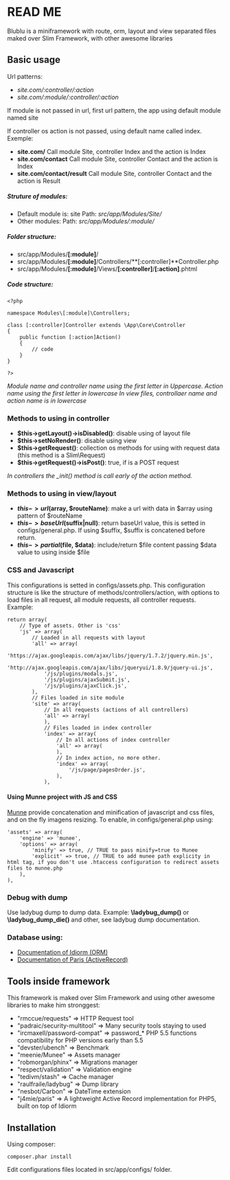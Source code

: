 # READ ME #

Blublu is a miniframework with route, orm, layout and view separated files maked over Slim Framework, with other awesome libraries

## Basic usage ##
Url patterns:
* *site.com/:controller/:action*
* *site.com/:module/:controller/:action*

If module is not passed in url, first url pattern, the app using default module named site

If controller os action is not passed, using default name called index. Exemple:

- **site.com/**
	Call module Site, controller Index and the action is Index
- **site.com/contact**
	Call module Site, controller Contact and the action is Index
- **site.com/contact/result**
	Call module Site, controller Contact and the action is Result

##### Struture of modules: #####

- Default module is: site
	Path: *src/app/Modules/Site/*
- Other modules:
	Path: *src/app/Modules/:module/*

##### Folder structure: #####
- src/app/Modules/**[:module]**/
- src/app/Modules/**[:module]**/Controllers/**[:controller]**Controller.php
- src/app/Modules/**[:module]**/Views/**[:controller]**/**[:action]**.phtml

##### Code structure: #####
	<?php

	namespace Modules\[:module]\Controllers;

	class [:controller]Controller extends \App\Core\Controller
	{
		public function [:action]Action()
		{
			// code
		}
	}

	?>

*Module name and controller name using the first letter in Uppercase.*
*Action name using the first letter in lowercase*
*In view files, controllaer name and action name is in lowercase*

### Methods to using in controller ###
- **$this->getLayout()->isDisabled()**: disable using of layout file
- **$this->setNoRender()**: disable using view
- **$this->getRequest()**: collection os methods for using with request data (this method is a Slim\Request)
- **$this->getRequest()->isPost()**: true, if is a POST request

*In controllers the _init() method is call early of the action method.*

### Methods to using in view/layout ###
- **$this->url($array, $routeName)**: make a url with data in $array using pattern of $routeName
- **$this->baseUrl($suffix|null)**: return baseUrl value, this is setted in configs/general.php. If using $suffix, $suffix is concatened before return.
- **$this->partial($file, $data)**: include/return $file content passing $data value to using inside $file

### CSS and Javascript ###
This configurations is setted in configs/assets.php. This configuration structure is like the structure of methods/controllers/action, with options to load files in all request, all module requests, all controller requests. Example:

	return array(
		// Type of assets. Other is 'css'
		'js' => array(
			// Loaded in all requests with layout
			'all' => array(
				'https://ajax.googleapis.com/ajax/libs/jquery/1.7.2/jquery.min.js',
				'http://ajax.googleapis.com/ajax/libs/jqueryui/1.8.9/jquery-ui.js',
				'/js/plugins/modals.js',
				'/js/plugins/ajaxSubmit.js',
				'/js/plugins/ajaxClick.js',
			),
			// Files loaded in site module
			'site' => array(
				// In all requests (actions of all controllers)
				'all' => array(
				),
				// Files loaded in index controller
				'index' => array(
					// In all actions of index controller
					'all' => array(
					),
					// In index action, no more other.
					'index' => array(
						'/js/page/pagesOrder.js',
					),
				),

#### Using Munne project with JS and CSS ####
[Munne](https://github.com/meenie/munee) provide concatenation and minification of javascript and css files, and on the fly imagens resizing. To enable, in configs/general.php using:

	'assets' => array(
		'engine' => 'munee',
		'options' => array(
			'minify' => true, // TRUE to pass minify=true to Munee
			'explicit' => true, // TRUE to add munee path explicity in html tag, if you don't use .htaccess configuration to redirect assets files to munne.php
		),
	),

### Debug with dump ###
Use ladybug dump to dump data. Example: **\ladybug_dump()** or **\ladybug_dump_die()** and other, see ladybug dump documentation.

### Database using: ###
* [Documentation of Idiorm (ORM)](http://idiorm.readthedocs.org/)
* [Documentation of Paris (ActiveRecord)](http://paris.readthedocs.org/)

## Tools inside framework ##
This framework is maked over Slim Framework and using other awesome libraries to make him stronggest:

* "rmccue/requests" => HTTP Request tool
* "padraic/security-multitool" => Many security tools staying to used
* "ircmaxell/password-compat" => password_* PHP 5.5 functions compatibility for PHP versions early than 5.5
* "devster/ubench" => Benchmark
* "meenie/Munee" => Assets manager
* "robmorgan/phinx" => Migrations manager
* "respect/validation" => Validation engine
* "tedivm/stash" => Cache manager
* "raulfraile/ladybug" => Dump library
* "nesbot/Carbon" => DateTime extension
* "j4mie/paris" => A lightweight Active Record implementation for PHP5, built on top of Idiorm

## Installation ##

Using composer:

	composer.phar install

Edit configurations files located in src/app/configs/ folder.